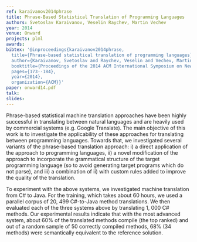 ```yaml
---
ref: karaivanov2014phrase
title: Phrase-Based Statistical Translation of Programming Languages 
authors: Svetoslav Karaivanov, Veselin Raychev, Martin Vechev         
year: 2014
venue: Onward
projects: plml
awards:
bibtex: '@inproceedings{karaivanov2014phrase,
  title={Phrase-based statistical translation of programming languages},
  author={Karaivanov, Svetoslav and Raychev, Veselin and Vechev, Martin},
  booktitle={Proceedings of the 2014 ACM International Symposium on New Ideas, New Paradigms, and Reflections on Programming \& Software},
  pages={173--184},
  year={2014},
  organization={ACM}}'
paper: onward14.pdf
talk: 
slides: 
---
```


Phrase-based statistical machine translation approaches have been highly successful in translating between natural languages and are heavily used by commercial systems (e.g. Google Translate). The main objective of this work is to investigate the applicability of these approaches for translating between programming languages. Towards that, we investigated several variants of the phrase-based translation approach: i) a direct application of the approach to programming languages, ii) a novel modification of the approach to incorporate the grammatical structure of the target programming language (so to avoid generating target programs which do not parse), and iii) a combination of ii) with custom rules added to improve the quality of the translation.

To experiment with the above systems, we investigated machine translation from C# to Java. For the training, which takes about 60 hours, we used a parallel corpus of 20, 499 C#-to-Java method translations. We then evaluated each of the three systems above by translating 1, 000 C# methods. Our experimental results indicate that with the most advanced system, about 60% of the translated methods compile (the top ranked) and out of a random sample of 50 correctly compiled methods, 68% (34 methods) were semantically equivalent to the reference solution.
